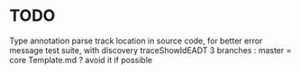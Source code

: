 # TODO

Type annotation
parse
track location in source code, for better error message
test suite, with discovery
traceShowIdEADT
3 branches : master = core
Template.md ? avoid it if possible
